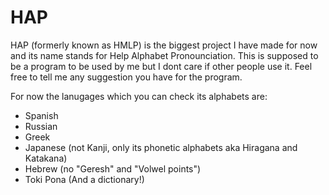 # HAP

HAP (formerly known as HMLP) is the biggest project I have made for now and its name stands for Help Alphabet Pronounciation. This is supposed to be a program to be used by me but I dont care if other people use it. Feel free to tell me any suggestion you have for the program.

For now the lanugages which you can check its alphabets are:
* Spanish
* Russian
* Greek
* Japanese (not Kanji, only its phonetic alphabets aka Hiragana and Katakana)
* Hebrew (no "Geresh" and "Volwel points")
* Toki Pona (And a dictionary!)
